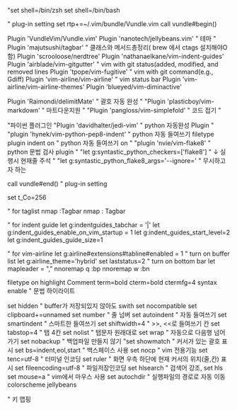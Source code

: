 "set shell=/bin/zsh
set shell=/bin/bash

" plug-in setting
set rtp+=~/.vim/bundle/Vundle.vim
call vundle#begin()

Plugin 'VundleVim/Vundle.vim'
Plugin 'nanotech/jellybeans.vim' " 테마 "
Plugin 'majutsushi/tagbar' " 클래스와 메서드총정리( brew 에서 ctags 설치해야O함) 
Plugin 'scrooloose/nerdtree' 
Plugin 'nathanaelkane/vim-indent-guides' 
Plugin 'airblade/vim-gitgutter' " vim with git status(added, modified, and removed lines 
Plugin 'tpope/vim-fugitive' " vim with git command(e.g., Gdiff) 
Plugin 'vim-airline/vim-airline' " vim status bar 
Plugin 'vim-airline/vim-airline-themes' 
Plugin 'blueyed/vim-diminactive'

Plugin 'Raimondi/delimitMate' " 괄호 자동 완성 "
"Plugin 'plasticboy/vim-markdown' " 마트다운지원 "
"Plugin 'pangloss/vim-simplefold' " 코드 접기 " 

"파이썬 플러그인
"Plugin 'davidhalter/jedi-vim' " python 자동완성 Plugin "
"plugin 'hynek/vim-python-pep8-indent' " python 자동 들여쓰기
filetype plugin indent on " python 자동 들여쓰기 on "
"plugin 'nvie/vim-flake8' " python 문법 검사 plugin " 
"let g:syntastic_python_checkers=['flake8'] " ↓ 실행시 현재줄 주석 " 
"let g:syntastic_python_flake8_args='--ignore=' " 무시하고자 하는

call vundle#end()
" plug-in setting

set t_Co=256

" for taglist nmap :Tagbar
nmap <F8> : Tagbar<CR>

" for indent guide 
let g:indentguides_tabchar = '|' 
let g:indent_guides_enable_on_vim_startup = 1 
let g:indent_guides_start_level=2 
let g:indent_guides_guide_size=1

" for vim-airline 
let g:airline#extensions#tabline#enabled = 1 
" turn on buffer list 
let g:airline_theme='hybrid' 
set laststatus=2 " turn on bottom bar 
let mapleader = "," 
nnoremap <leader>q :bp<CR> 
nnoremap <leader>w :bn<CR>

filetype on 
highlight Comment term=bold cterm=bold ctermfg=4 
syntax enable " 문법 하이라이트

set hidden " buffer가 저장되있지 않아도 swith 
set nocompatible 
set clipboard+=unnamed 
set number " 줄 넘버 
set autoindent " 자동 들여쓰기 
set smartindent " 스마트한 들여쓰기 
set shiftwidth=4 " >>, <<로 들여쓰기 칸 
set tabstop=4 " 탭 4칸 set nolist " 탭문자 원래대로 
set wrap " 자동으로 다음행 넘어가기 
set nobackup " 백업파일 만들지 않기 
"set showmatch " 커서가 있는 괄호 표시 
set bs=indent,eol,start 		" 백스페이스 사용 
set nocp " vim 전용기능 
set tenc=utf-8 " 터미널 인코딩 
set ruler " 화면 우측 하단에 현재 커서의 위치(줄,칸) 표시 
set fileencoding=utf-8 " 파일저장인코딩 
set hlsearch " 검색어 강조, 
set hls 
set mouse=a " vim에서 마우스 사용 
set autochdir " 실행파일의 경로로 자동 이동 
colorscheme jellybeans



" 키 맵핑

